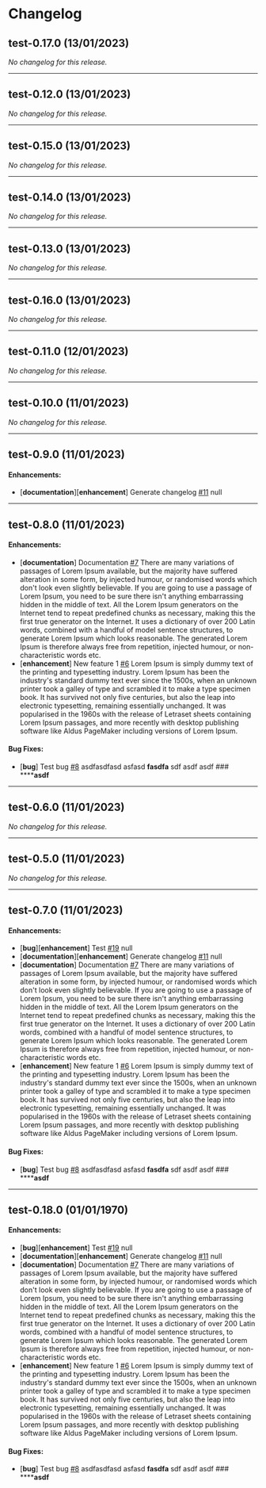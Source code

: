 # Changelog

## test-0.17.0 (13/01/2023)
*No changelog for this release.*

---

## test-0.12.0 (13/01/2023)
*No changelog for this release.*

---

## test-0.15.0 (13/01/2023)
*No changelog for this release.*

---

## test-0.14.0 (13/01/2023)
*No changelog for this release.*

---

## test-0.13.0 (13/01/2023)
*No changelog for this release.*

---

## test-0.16.0 (13/01/2023)
*No changelog for this release.*

---

## test-0.11.0 (12/01/2023)
*No changelog for this release.*

---

## test-0.10.0 (11/01/2023)
*No changelog for this release.*

---

## test-0.9.0 (11/01/2023)

#### Enhancements:

- [**documentation**][**enhancement**] Generate changelog [#11](https://github.com/speter555/test/issues/11) 
	null

---

## test-0.8.0 (11/01/2023)

#### Enhancements:

- [**documentation**] Documentation [#7](https://github.com/speter555/test/issues/7) 
	There are many variations of passages of Lorem Ipsum available, but the majority have suffered alteration in some form, by injected humour, or randomised words which don't look even slightly believable. If you are going to use a passage of Lorem Ipsum, you need to be sure there isn't anything embarrassing hidden in the middle of text. All the Lorem Ipsum generators on the Internet tend to repeat predefined chunks as necessary, making this the first true generator on the Internet. It uses a dictionary of over 200 Latin words, combined with a handful of model sentence structures, to generate Lorem Ipsum which looks reasonable. The generated Lorem Ipsum is therefore always free from repetition, injected humour, or non-characteristic words etc.
- [**enhancement**] New feature 1 [#6](https://github.com/speter555/test/issues/6) 
	Lorem Ipsum is simply dummy text of the printing and typesetting industry. Lorem Ipsum has been the industry's standard dummy text ever since the 1500s, when an unknown printer took a galley of type and scrambled it to make a type specimen book. It has survived not only five centuries, but also the leap into electronic typesetting, remaining essentially unchanged. It was popularised in the 1960s with the release of Letraset sheets containing Lorem Ipsum passages, and more recently with desktop publishing software like Aldus PageMaker including versions of Lorem Ipsum.



#### Bug Fixes:

- [**bug**] Test bug [#8](https://github.com/speter555/test/issues/8) 
	asdfasdfasd asfasd **fasdfa** sdf asdf asdf ### ******asdf** 

---

## test-0.6.0 (11/01/2023)
*No changelog for this release.*

---

## test-0.5.0 (11/01/2023)
*No changelog for this release.*

---

## test-0.7.0 (11/01/2023)

#### Enhancements:

- [**bug**][**enhancement**] Test [#19](https://github.com/speter555/test/issues/19) 
	null
- [**documentation**][**enhancement**] Generate changelog [#11](https://github.com/speter555/test/issues/11) 
	null
- [**documentation**] Documentation [#7](https://github.com/speter555/test/issues/7) 
	There are many variations of passages of Lorem Ipsum available, but the majority have suffered alteration in some form, by injected humour, or randomised words which don't look even slightly believable. If you are going to use a passage of Lorem Ipsum, you need to be sure there isn't anything embarrassing hidden in the middle of text. All the Lorem Ipsum generators on the Internet tend to repeat predefined chunks as necessary, making this the first true generator on the Internet. It uses a dictionary of over 200 Latin words, combined with a handful of model sentence structures, to generate Lorem Ipsum which looks reasonable. The generated Lorem Ipsum is therefore always free from repetition, injected humour, or non-characteristic words etc.
- [**enhancement**] New feature 1 [#6](https://github.com/speter555/test/issues/6) 
	Lorem Ipsum is simply dummy text of the printing and typesetting industry. Lorem Ipsum has been the industry's standard dummy text ever since the 1500s, when an unknown printer took a galley of type and scrambled it to make a type specimen book. It has survived not only five centuries, but also the leap into electronic typesetting, remaining essentially unchanged. It was popularised in the 1960s with the release of Letraset sheets containing Lorem Ipsum passages, and more recently with desktop publishing software like Aldus PageMaker including versions of Lorem Ipsum.



#### Bug Fixes:

- [**bug**] Test bug [#8](https://github.com/speter555/test/issues/8) 
	asdfasdfasd asfasd **fasdfa** sdf asdf asdf ### ******asdf** 

---

## test-0.18.0 (01/01/1970)

#### Enhancements:

- [**bug**][**enhancement**] Test [#19](https://github.com/speter555/test/issues/19) 
	null
- [**documentation**][**enhancement**] Generate changelog [#11](https://github.com/speter555/test/issues/11) 
	null
- [**documentation**] Documentation [#7](https://github.com/speter555/test/issues/7) 
	There are many variations of passages of Lorem Ipsum available, but the majority have suffered alteration in some form, by injected humour, or randomised words which don't look even slightly believable. If you are going to use a passage of Lorem Ipsum, you need to be sure there isn't anything embarrassing hidden in the middle of text. All the Lorem Ipsum generators on the Internet tend to repeat predefined chunks as necessary, making this the first true generator on the Internet. It uses a dictionary of over 200 Latin words, combined with a handful of model sentence structures, to generate Lorem Ipsum which looks reasonable. The generated Lorem Ipsum is therefore always free from repetition, injected humour, or non-characteristic words etc.
- [**enhancement**] New feature 1 [#6](https://github.com/speter555/test/issues/6) 
	Lorem Ipsum is simply dummy text of the printing and typesetting industry. Lorem Ipsum has been the industry's standard dummy text ever since the 1500s, when an unknown printer took a galley of type and scrambled it to make a type specimen book. It has survived not only five centuries, but also the leap into electronic typesetting, remaining essentially unchanged. It was popularised in the 1960s with the release of Letraset sheets containing Lorem Ipsum passages, and more recently with desktop publishing software like Aldus PageMaker including versions of Lorem Ipsum.



#### Bug Fixes:

- [**bug**] Test bug [#8](https://github.com/speter555/test/issues/8) 
	asdfasdfasd asfasd **fasdfa** sdf asdf asdf ### ******asdf** 
